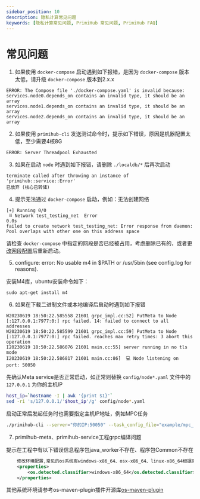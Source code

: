 ```yaml
---
sidebar_position: 10
description: 隐私计算常见问题
keywords: [隐私计算常见问题, PrimiHub 常见问题, PrimiHub FAQ]
---
```


# 常见问题

1. 如果使用 `docker-compose` 启动遇到如下报错，是因为 `docker-compose` 版本太低，请升级 `docker-compose` 版本到2.x.x

```shell
ERROR: The Compose file './docker-compose.yaml' is invalid because:
services.node0.depends_on contains an invalid type, it should be an array
services.node1.depends_on contains an invalid type, it should be an array
services.node2.depends_on contains an invalid type, it should be an array
```

2. 如果使用 `primihub-cli` 发送测试命令时，提示如下错误，原因是机器配置太低，至少需要4核8G

```shell
ERROR: Server Threadpool Exhausted
```

3. 如果在启动 `node` 时遇到如下报错，请删除 `./localdb/*` 后再次启动

```shell
terminate called after throwing an instance of 'primihub::service::Error'
已放弃 (核心已转储)
```

4. 提示无法通过 `docker-compose` 启动，例如：无法创建网络

```shell
[+] Running 0/0
 ⠿ Network test_testing_net  Error                                                                                                    0.0s
failed to create network test_testing_net: Error response from daemon: Pool overlaps with other one on this address space
```

请检查 `docker-compose` 中指定的网段是否已经被占用，考虑删除已有的，或者更[改网段配置](https://docs.docker.com/compose/networking/)后重新启动。

5. configure: error: No usable m4 in $PATH or /usr/5bin (see config.log for reasons).

安装M4库，ubuntu安装命令如下：

```shell
sudo apt-get install m4
```

6. 如果在下载二进制文件或本地编译后启动时遇到如下报错

```shell
W20230619 18:50:22.585558 21601 grpc_impl.cc:52] PutMeta to Node [:127.0.0.1:7977:0:] rpc failed. 14: failed to connect to all addresses
W20230619 18:50:22.585599 21601 grpc_impl.cc:59] PutMeta to Node [:127.0.0.1:7977:0:] rpc failed. reaches max retry times: 3 abort this operation
I20230619 18:50:22.586076 21601 main.cc:55] server running in no tls mode
I20230619 18:50:22.586817 21601 main.cc:86]  💻 Node listening on port: 50050
```

先确认Meta service是否正常启动，如正常则替换 `config/node*.yaml` 文件中的 `127.0.0.1` 为你的主机IP

```bash
host_ip=`hostname -I | awk '{print $1}'`
sed -ri 's/127.0.0.1/'$host_ip'/g' config/node*.yaml
```

启动正常后发起任务时也需要指定主机IP地址，例如MPC任务

```bash
./primihub-cli --server="你的IP:50050" --task_config_file="example/mpc_lr_task_conf.json"
```

7. primihub-meta、primihub-service工程grpc编译问题

提示在工程中有以下错误信息程序包java_worker不存在、程序包Common不存在

```xml
    修改环境配置,常见的os系统有windows-x86_64、osx-x86_64、linux-x86_64根据系统更换下面的value即可
    <properties>
        <os.detected.classifier>windows-x86_64</os.detected.classifier>
    </properties>
```

其他系统环境请参考os-maven-plugin插件开源库[os-maven-plugin](https://github.com/trustin/os-maven-plugin)
